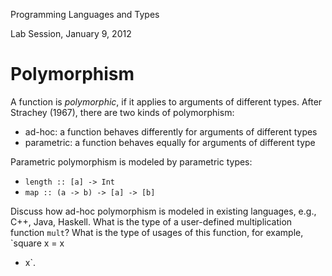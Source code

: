 Programming Languages and Types

Lab Session, January 9, 2012


Polymorphism
============

A function is _polymorphic_, if it applies to arguments of different types.
After Strachey (1967), there are two kinds of polymorphism:
* ad-hoc:  a function behaves differently for arguments of different types
* parametric: a function behaves equally for arguments of different type

Parametric polymorphism is modeled by parametric types:
* `length :: [a] -> Int`
* `map :: (a -> b) -> [a] -> [b]`

Discuss how ad-hoc polymorphism is modeled in existing languages, e.g., C++,
Java, Haskell. What is the type of a user-defined multiplication function
`mult`? What is the type of usages of this function, for example, `square x = x
* x`.



